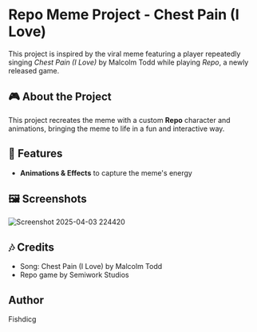 # Repo Meme Project - Chest Pain (I Love)

This project is inspired by the viral meme featuring a player repeatedly singing *Chest Pain (I Love)* by Malcolm Todd while playing *Repo*, a newly released game.

## 🎮 About the Project
This project recreates the meme with a custom **Repo** character and animations, bringing the meme to life in a fun and interactive way.

## 🔧 Features
- **Animations & Effects** to capture the meme's energy

## 🖼️ Screenshots
![Screenshot 2025-04-03 224420](https://github.com/user-attachments/assets/6f84794e-73d1-48a7-9bf4-8ce7458c3170)

## 🎶 Credits
- Song: Chest Pain (I Love) by Malcolm Todd
- Repo game by Semiwork Studios

## Author
Fishdicg
